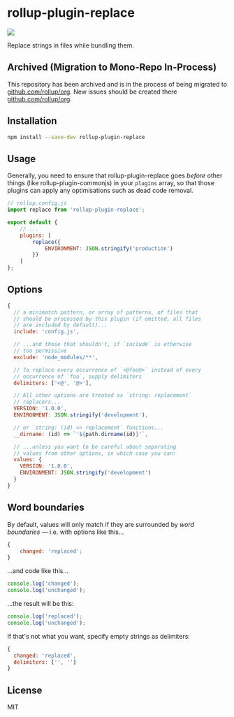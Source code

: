 # rollup-plugin-replace

[![](https://img.shields.io/npm/v/rollup-plugin-replace.svg?style=flat)](https://www.npmjs.com/package/rollup-plugin-replace)

Replace strings in files while bundling them.

## Archived (Migration to Mono-Repo In-Process)

This repository has been archived and is in the process of being migrated to [github.com/rollup/org](https://github.com/rollup/org). New issues should be created there [github.com/rollup/org](https://github.com/rollup/org/issues).

## Installation

```bash
npm install --save-dev rollup-plugin-replace
```

## Usage

Generally, you need to ensure that rollup-plugin-replace goes _before_ other things (like rollup-plugin-commonjs) in your `plugins` array, so that those plugins can apply any optimisations such as dead code removal.

```js
// rollup.config.js
import replace from 'rollup-plugin-replace';

export default {
	// ...
	plugins: [
		replace({
			ENVIRONMENT: JSON.stringify('production')
		})
	]
};
```

## Options

```js
{
  // a minimatch pattern, or array of patterns, of files that
  // should be processed by this plugin (if omitted, all files
  // are included by default)...
  include: 'config.js',

  // ...and those that shouldn't, if `include` is otherwise
  // too permissive
  exclude: 'node_modules/**',

  // To replace every occurrence of `<@foo@>` instead of every
  // occurrence of `foo`, supply delimiters
  delimiters: ['<@', '@>'],

  // All other options are treated as `string: replacement`
  // replacers...
  VERSION: '1.0.0',
  ENVIRONMENT: JSON.stringify('development'),

  // or `string: (id) => replacement` functions...
  __dirname: (id) => `'${path.dirname(id)}'`,

  // ...unless you want to be careful about separating
  // values from other options, in which case you can:
  values: {
    VERSION: '1.0.0',
    ENVIRONMENT: JSON.stringify('development')
  }
}
```

## Word boundaries

By default, values will only match if they are surrounded by _word boundaries_ — i.e. with options like this...

```js
{
	changed: 'replaced';
}
```

...and code like this...

```js
console.log('changed');
console.log('unchanged');
```

...the result will be this:

```js
console.log('replaced');
console.log('unchanged');
```

If that's not what you want, specify empty strings as delimiters:

```js
{
  changed: 'replaced',
  delimiters: ['', '']
}
```

## License

MIT
